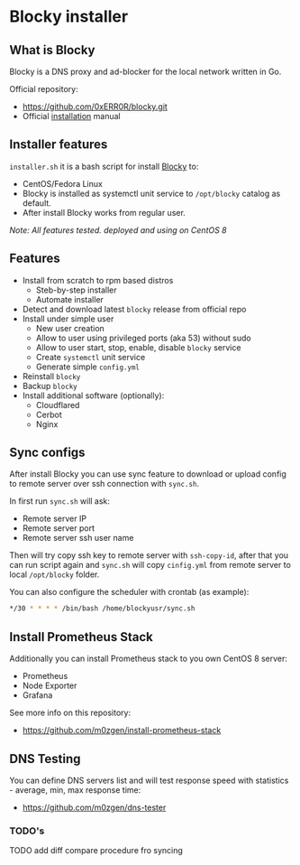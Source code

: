 # Blocky installer

## What is Blocky

Blocky is a DNS proxy and ad-blocker for the local network written in Go.

Official repository:
* https://github.com/0xERR0R/blocky.git
* Official [installation](https://0xerr0r.github.io/blocky/installation/) manual

## Installer features

`installer.sh` it is a bash script for install [Blocky](https://github.com/0xERR0R/blocky.git) to:

* CentOS/Fedora Linux
* Blocky is installed as systemctl unit service to `/opt/blocky` catalog as default. 
* After install Blocky works from regular user.

_Note: All features tested. deployed and using on CentOS 8_

## Features

* Install from scratch to rpm based distros
  * Steb-by-step installer
  * Automate installer
* Detect and download latest `blocky` release from official repo
* Install under simple user
  * New user creation
  * Allow to user using privileged ports (aka 53) without sudo
  * Allow to user start, stop, enable, disable `blocky` service
  * Create `systemctl` unit service
  * Generate simple `config.yml`
* Reinstall `blocky`
* Backup `blocky`
* Install additional software (optionally):
  * Cloudflared
  * Cerbot
  * Nginx

## Sync configs

After install Blocky you can use sync feature to download or upload config to remote server over ssh connection with `sync.sh`.

In first run `sync.sh` will ask:
* Remote server IP
* Remote server port
* Remote server ssh user name

Then will try copy ssh key to remote server with `ssh-copy-id`, after that you can run script again and `sync.sh` will copy `cinfig.yml` from remote server to local `/opt/blocky` folder.

You can also configure the scheduler with crontab (as example):
```bash
*/30 * * * * /bin/bash /home/blockyusr/sync.sh
```

## Install Prometheus Stack

Additionally you can install Prometheus stack to you own CentOS 8 server:

* Prometheus
* Node Exporter
* Grafana

See more info on this repository:
* https://github.com/m0zgen/install-prometheus-stack 

## DNS Testing

You can define DNS servers list and will test response speed with statistics - average, min, max response time:
* https://github.com/m0zgen/dns-tester 

### TODO's
TODO add diff compare procedure fro syncing